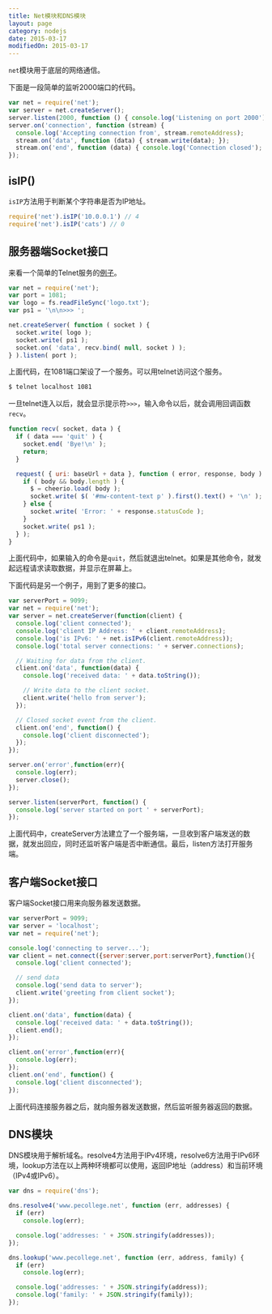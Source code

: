 ```yaml
---
title: Net模块和DNS模块
layout: page
category: nodejs
date: 2015-03-17
modifiedOn: 2015-03-17
---
```


`net`模块用于底层的网络通信。

下面是一段简单的监听2000端口的代码。

```javascript
var net = require('net');
var server = net.createServer();
server.listen(2000, function () { console.log('Listening on port 2000'); });
server.on('connection', function (stream) {
  console.log('Accepting connection from', stream.remoteAddress);
  stream.on('data', function (data) { stream.write(data); });
  stream.on('end', function (data) { console.log('Connection closed'); });
});
```

## isIP()

`isIP`方法用于判断某个字符串是否为IP地址。

```javascript
require('net').isIP('10.0.0.1') // 4
require('net').isIP('cats') // 0
```

## 服务器端Socket接口

来看一个简单的Telnet服务的[例子](https://gist.github.com/atdt/4037228)。

```javascript
var net = require('net');
var port = 1081;
var logo = fs.readFileSync('logo.txt');
var ps1 = '\n\n>>> ';

net.createServer( function ( socket ) {
  socket.write( logo );
  socket.write( ps1 );
  socket.on( 'data', recv.bind( null, socket ) );
} ).listen( port );
```

上面代码，在1081端口架设了一个服务。可以用telnet访问这个服务。

```bash
$ telnet localhost 1081
```

一旦telnet连入以后，就会显示提示符`>>>`，输入命令以后，就会调用回调函数`recv`。

```javascript
function recv( socket, data ) {
  if ( data === 'quit' ) {
    socket.end( 'Bye!\n' );
    return;
  }

  request( { uri: baseUrl + data }, function ( error, response, body ) {
    if ( body && body.length ) {
      $ = cheerio.load( body );
      socket.write( $( '#mw-content-text p' ).first().text() + '\n' );
    } else {
      socket.write( 'Error: ' + response.statusCode );
    }
    socket.write( ps1 );
  } );
}
```

上面代码中，如果输入的命令是`quit`，然后就退出telnet。如果是其他命令，就发起远程请求读取数据，并显示在屏幕上。

下面代码是另一个例子，用到了更多的接口。

```javascript
var serverPort = 9099;
var net = require('net');
var server = net.createServer(function(client) {
  console.log('client connected');
  console.log('client IP Address: ' + client.remoteAddress);
  console.log('is IPv6: ' + net.isIPv6(client.remoteAddress));
  console.log('total server connections: ' + server.connections);

  // Waiting for data from the client.
  client.on('data', function(data) {
    console.log('received data: ' + data.toString());

    // Write data to the client socket.
    client.write('hello from server');
  });

  // Closed socket event from the client.
  client.on('end', function() {
    console.log('client disconnected');
  });
});

server.on('error',function(err){
  console.log(err);
  server.close();
});

server.listen(serverPort, function() {
  console.log('server started on port ' + serverPort);
});
```

上面代码中，createServer方法建立了一个服务端，一旦收到客户端发送的数据，就发出回应，同时还监听客户端是否中断通信。最后，listen方法打开服务端。

## 客户端Socket接口

客户端Socket接口用来向服务器发送数据。

```javascript
var serverPort = 9099;
var server = 'localhost';
var net = require('net');

console.log('connecting to server...');
var client = net.connect({server:server,port:serverPort},function(){
  console.log('client connected');

  // send data
  console.log('send data to server');
  client.write('greeting from client socket');
});

client.on('data', function(data) {
  console.log('received data: ' + data.toString());
  client.end();
});

client.on('error',function(err){
  console.log(err);
});
client.on('end', function() {
  console.log('client disconnected');
});

```

上面代码连接服务器之后，就向服务器发送数据，然后监听服务器返回的数据。

## DNS模块

DNS模块用于解析域名。resolve4方法用于IPv4环境，resolve6方法用于IPv6环境，lookup方法在以上两种环境都可以使用，返回IP地址（address）和当前环境（IPv4或IPv6）。

```javascript
var dns = require('dns');

dns.resolve4('www.pecollege.net', function (err, addresses) {
  if (err)
    console.log(err);

  console.log('addresses: ' + JSON.stringify(addresses));
});

dns.lookup('www.pecollege.net', function (err, address, family) {
  if (err)
    console.log(err);

  console.log('addresses: ' + JSON.stringify(address));
  console.log('family: ' + JSON.stringify(family));
});
```
